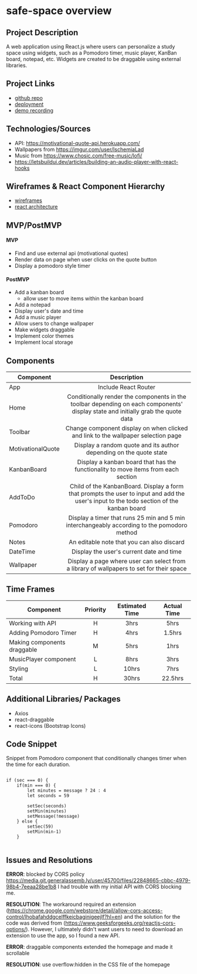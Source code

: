 # safe-space overview

## Project Description

A web application using React.js where users can personalize a study space using widgets, such as a Pomodoro timer, music player, KanBan board, notepad, etc. Widgets are created to be draggable using external libraries.

## Project Links

- [github repo](https://github.com/aaixn/study-space)
- [deployment](https://study-space-10crpfv3q-aaixn.vercel.app/)
- [demo recording](https://youtu.be/MZJB-6yODpw)

## Technologies/Sources
- API: https://motivational-quote-api.herokuapp.com/
- Wallpapers from https://imgur.com/user/IschemiaLad
- Music from https://www.chosic.com/free-music/lofi/
- https://letsbuildui.dev/articles/building-an-audio-player-with-react-hooks

## Wireframes & React Component Hierarchy

- [wireframes](https://media.git.generalassemb.ly/user/45700/files/5a096ff8-1efb-4fa6-bcea-8157e4642c11)
- [react architecture](https://i.imgur.com/eqcbcoo.png)


## MVP/PostMVP 

#### MVP
- Find and use external api (motivational quotes)
- Render data on page when user clicks on the quote button
- Display a pomodoro style timer

#### PostMVP

- Add a kanban board
	- allow user to move items within the kanban board
- Add a notepad
- Display user's date and time
- Add a music player
- Allow users to change wallpaper
- Make widgets draggable
- Implement color themes
- Implement local storage

## Components

| Component | Description | 
| --- | :---: |  
| App | Include React Router| 
| Home | Conditionally render the components in the toolbar depending on each components' display state and initially grab the quote data | 
| Toolbar | Change component display on when clicked and link to the wallpaper selection page | 
| MotivationalQuote | Display a random quote and its author depending on the quote state | 
| KanbanBoard | Display a kanban board that has the functionality to move items from each section | 
| AddToDo | Child of the KanbanBoard. Display a form that prompts the user to input and add the user's input to the todo section of the kanban board | 
| Pomodoro | Display a timer that runs 25 min and 5 min interchangeably according to the pomodoro method| 
| Notes | An editable note that you can also discard | 
| DateTime | Display the user's current date and time | 
| Wallpaper | Display a page where user can select from a library of wallpapers to set for their space | 


## Time Frames


| Component | Priority | Estimated Time | Actual Time |
| --- | :---: |  :---: | :---: |
| Working with API | H | 3hrs| 5hrs |
| Adding Pomodoro Timer | H | 4hrs | 1.5hrs |
| Making components draggable | M | 5hrs | 1hrs |
| MusicPlayer component | L | 8hrs| 3hrs |
| Styling | L | 10hrs| 7hrs |
| Total | H | 30hrs| 22.5hrs |

## Additional Libraries/ Packages
 - Axios
 - react-draggable
 - react-icons (Bootstrap Icons)

## Code Snippet

Snippet from Pomodoro component that conditionally changes timer when the time for each duration.

```

if (sec === 0) {
	if(min === 0) {
		let minutes = message ? 24 : 4
		let seconds = 59

		setSec(seconds)
		setMin(minutes)
		setMessage(!message)
	} else {
		setSec(59)
		setMin(min-1)
	}
                
```


## Issues and Resolutions
**ERROR**: blocked by CORS policy
https://media.git.generalassemb.ly/user/45700/files/22848665-cbbc-4979-98b4-7eeaa28be1b8
I had trouble with my initial API with CORS blocking me.

**RESOLUTION**:  The workaround required an extension (https://chrome.google.com/webstore/detail/allow-cors-access-control/lhobafahddgcelffkeicbaginigeejlf?hl=en) and the solution for the code was derived from (https://www.geeksforgeeks.org/reactjs-cors-options/). However, I ultimately didn't want users to need to download an extension to use the app, so I found a new API.

**ERROR**: draggable components extended the homepage and made it scrollable

**RESOLUTION**:  use overflow:hidden in the CSS file of the homepage
